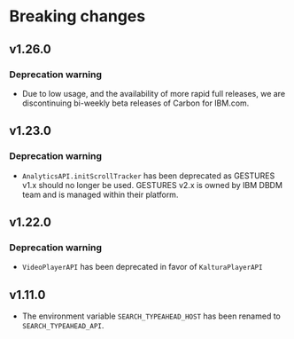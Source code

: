 # Breaking changes

## v1.26.0

### Deprecation warning

- Due to low usage, and the availability of more rapid full releases, we are
  discontinuing bi-weekly beta releases of Carbon for IBM.com.

## v1.23.0

### Deprecation warning

- `AnalyticsAPI.initScrollTracker` has been deprecated as GESTURES v1.x should
  no longer be used. GESTURES v2.x is owned by IBM DBDM team and is managed
  within their platform.

## v1.22.0

### Deprecation warning

- `VideoPlayerAPI` has been deprecated in favor of `KalturaPlayerAPI`

## v1.11.0

- The environment variable `SEARCH_TYPEAHEAD_HOST` has been renamed to
  `SEARCH_TYPEAHEAD_API`.
